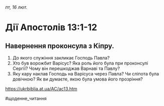 
_пт, 16 лют._

# Дії Апостолів 13:1-12

## Навернення проконсула з Кіпру.
1. До якого служіння закликає Господь Павла?
2. Хто був ворожбит Варісус? Яка роль його була при проконсулі Сергії? Чому він перешкоджав Варнаві та Павлу?
3. Яку кару наклав Господь на Варісуса через Павла? Чи сліпота була довічною? Як ви думаєте, якою була умова його прозріння?

https://ukrbiblia.at.ua/AC/ac13.htm 

#щоденне_читання
